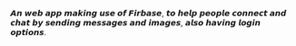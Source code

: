 
𝘼𝙣 𝙬𝙚𝙗 𝙖𝙥𝙥 𝙢𝙖𝙠𝙞𝙣𝙜 𝙪𝙨𝙚 𝙤𝙛 𝙁𝙞𝙧𝙗𝙖𝙨𝙚, 𝙩𝙤 𝙝𝙚𝙡𝙥 𝙥𝙚𝙤𝙥𝙡𝙚 𝙘𝙤𝙣𝙣𝙚𝙘𝙩 𝙖𝙣𝙙 𝙘𝙝𝙖𝙩 𝙗𝙮 𝙨𝙚𝙣𝙙𝙞𝙣𝙜 𝙢𝙚𝙨𝙨𝙖𝙜𝙚𝙨 𝙖𝙣𝙙 𝙞𝙢𝙖𝙜𝙚𝙨, 𝙖𝙡𝙨𝙤 𝙝𝙖𝙫𝙞𝙣𝙜 𝙡𝙤𝙜𝙞𝙣 𝙤𝙥𝙩𝙞𝙤𝙣𝙨.


